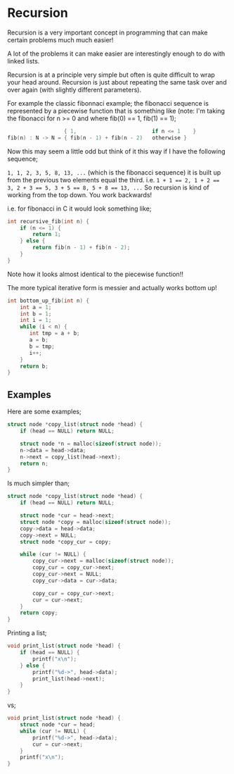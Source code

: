 # Recursion

Recursion is a very important concept in programming that can make certain problems much much easier!

A lot of the problems it can make easier are interestingly enough to do with linked lists.

Recursion is at a principle very simple but often is quite difficult to wrap your head around.  Recursion is just about repeating the same task over and over again (with slightly different parameters).

For example the classic fibonnaci example; the fibonacci sequence is represented by a piecewise function that is something like (note: I'm taking the fibonacci for n >= 0 and where fib(0) == 1, fib(1) == 1);

```c
                  { 1,                        if n <= 1    }
fib(n) : N -> N = { fib(n - 1) + fib(n - 2)   otherwise }
```

Now this may seem a little odd but think of it this way if I have the following sequence;

`1, 1, 2, 3, 5, 8, 13, ...` (which is the fibonacci sequence) it is built up from the previous two elements equal the third.  i.e. `1 + 1 == 2, 1 + 2 == 3, 2 + 3 == 5, 3 + 5 == 8, 5 + 8 == 13, ...`  So recursion is kind of working from the top down.  You work backwards!

i.e. for fibonacci in C it would look something like;

```c
int recursive_fib(int n) {
    if (n <= 1) {
        return 1;
    } else {
        return fib(n - 1) + fib(n - 2);
    }
}
```

Note how it looks almost identical to the piecewise function!!

The more typical iterative form is messier and actually works bottom up!

```c
int bottom_up_fib(int n) {
    int a = 1;
    int b = 1;
    int i = 1;
    while (i < n) {
       int tmp = a + b;
       a = b;
       b = tmp;
       i++;
    }
    return b;
}
```

## Examples

Here are some examples;

```c
struct node *copy_list(struct node *head) {
    if (head == NULL) return NULL;

    struct node *n = malloc(sizeof(struct node));
    n->data = head->data;
    n->next = copy_list(head->next);
    return n;
}
```

Is much simpler than;

```c
struct node *copy_list(struct node *head) {
    if (head == NULL) return NULL;

    struct node *cur = head->next;
    struct node *copy = malloc(sizeof(struct node));
    copy->data = head->data;
    copy->next = NULL;
    struct node *copy_cur = copy;

    while (cur != NULL) {
        copy_cur->next = malloc(sizeof(struct node));
        copy_cur = copy_cur->next;
        copy_cur->next = NULL;
        copy_cur->data = cur->data;

        copy_cur = copy_cur->next;
        cur = cur->next;
    }
    return copy;
}
```

Printing a list;

```c
void print_list(struct node *head) {
    if (head == NULL) {
        printf("x\n");
    } else {
        printf("%d->", head->data);
        print_list(head->next);
    }
}
```

vs;

```c
void print_list(struct node *head) {
    struct node *cur = head;
    while (cur != NULL) {
        printf("%d->", head->data);
        cur = cur->next;
    }
    printf("x\n");
}
```
